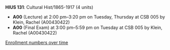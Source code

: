 **HIUS 131**: Cultural Hist/1865-1917 (4 units)

- **A00** (Lecture) at 2:00 pm–3:20 pm on Tuesday, Thursday at CSB 005 by Klein, Rachel (A00430422)
- **A00** (Final Exam) at 3:00 pm–5:59 pm on Tuesday at CSB 005 by Klein, Rachel (A00430422)

[Enrollment numbers over time](./HIUS131.tsv)
